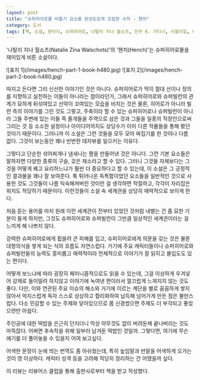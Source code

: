 ```yaml
---
layout: post
title: "슈퍼히어로물 비틀기 요소를 완성도있게 조립한 수작 - 헨치"
category: 도서
tags: [책, 소설, 판타지, 슈퍼히어로, 나탈리 지나 월쇼츠, 진주 K. 가디너, 시월이일, 리뷰어스 클럽, 서평]
---
```


'나탈리 지나 월쇼츠(Natalie Zina Walschots)'의
'헨치(Hench)'는
슈퍼히어로물을 재미있게 비튼 소설이다.

<p class="center" markdown="1">
![표지 1](/images/hench-part-1-book-h480.jpg)
![표지 2](/images/hench-part-2-book-h480.jpg)
</p>

따지고 든다면 그리 신선한 이야기인 것은 아니다.
슈퍼히어로가 딱히 절대 선이나 정의를 지향하고 실천하는 이들이 아니라는 점이라던가,
그래서 슈퍼히어로와 슈퍼빌런의 관계가 묘하게 뒤섞여있고
선악이 꼬여있는 모습을 비치는 것은 물론,
히어로가 아니라 빌런 측의 이야기를 그린 것도 그렇고,
주축이라 할 수 있는 슈퍼히어로나 슈퍼빌런이 아니라
그들 주변에 있는 이들 즉 졸개들을 주역으로 삼은 것과
그들을 일종의 직장인으로써 그리는 것 등
소소한 설정이나 아이디어까지도 상당수가
이미 다른 작품들을 통해 봤던 것이기 때문이다.
그러니까 이 소설은 그런 것들을 모두 모아 짜집기를 한 것이나 다름 없다.
그것이 보는동안 꽤나 빈번한 데자뷰를 일으키는 이유다.

그렇다고 단순한 섞어찌개나 냄새나는 짬을 만들어낸 것은 아니다.
그런 기본 요소들은 말하자면 다양한 종류의 구슬, 갖은 채소라고 할 수 있다.
그러니 그것들 자체보다는 그것을 어떻게 꿰고 요리하느냐가 훨씬 더 중요하다고 할 수 있는데,
이 소설은 그 긍정적인 결과물을 꽤나 잘 보여준다.
툭 튀어나온 독특함이었던 요소들을 일반적인 것으로 사용한 것도
그것들이 나름 익숙해져버린 것이란 걸 생각하면 적절하고,
각각이 자리잡은 위치도 적당하기 때문이다.
이런것들이 소설 속 세계관을 상당히 매력적으로 보이게 한다.

처음 듣는 용어를 마치 원래 이런 세계관이 전부터 있었던 것처럼 내뱉는 건 좀 묘한 기분이 들게 하지만,
그것도 슈퍼히어로와 슈퍼빌런이 그만큼 일상적인 세계관이라는 걸 느끼게 해 나쁘지 않다.

강력한 슈퍼히어로에게 휩쓸려 큰 피해를 입고,
슈퍼히어로에게 의문을 갖는 것은 물론
대항의식을 쌓게 되는 식의 흐름도 자연스럽다.
거기에 주요 캐릭터들이나 슈퍼히어로와 슈퍼빌런들의 능력도 흥미롭고 매력적이라
전체적으로 이야기가 잘 읽히고 몰입도도 있는 편이다.

어떻게 보느냐에 따라 굉장히 페미니즘적으로도 읽을 수 있는데,
그걸 이상하게 우겨넣어 강제로 들이밀려 하지않고
이야기에 녹여낸 편이라서
껄끄럽게 느껴지지 않는 것도 좋다.
다만, 이와 연관된 주요 이슈의 해소와 거기에 이르는 계단을 별로 꼼꼼하게 쌓지 않아서
억지스럽게 독자 스스로 상상하고 합리화하여 납득해 넘어가게 만든 점은 불만스럽다.
다소 민감할 수 있는 주제와 닿아있으므로 쫌 신경썼으면 주제도 더 부각되고 좋았으련만 아쉽다.

주인공에 대한 떡밥을 은근히 던지더니
막상 아무것도 없이 버려둔채 끝나버리는 것도 마뜩잖다.
어쩌면 후속작을 위해 일부러 남겨둔 떡밥인 것일까.
그렇다면, 여기에 무슨 얘기를 더 풀어놓을 수 있을지 어여 보고싶다.

어색한 문장이 눈에 띄는 번역도 좀 아쉬웠는데,
특히 높임말과 반말을 어색하게 오가는 것이 영 이상하다.
캐릭터 성격 등을 고려해 적당히 정리하는 건 어땠을까 싶다.



<div class="im im-info">
이 리뷰는 리뷰어스 클럽을 통해 출판사로부터 책을 받고 작성했다.
</div>
